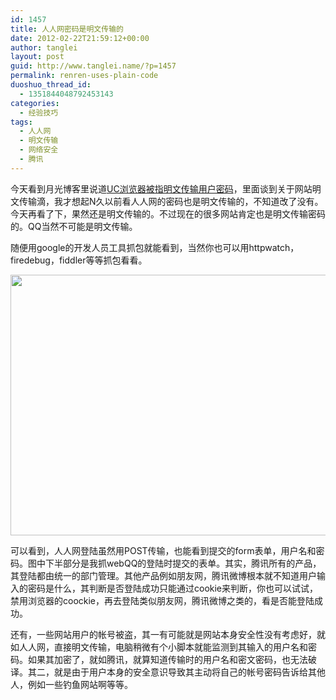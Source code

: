 ```yaml
---
id: 1457
title: 人人网密码是明文传输的
date: 2012-02-22T21:59:12+00:00
author: tanglei
layout: post
guid: http://www.tanglei.name/?p=1457
permalink: renren-uses-plain-code
duoshuo_thread_id:
  - 1351844048792453143
categories:
  - 经验技巧
tags:
  - 人人网
  - 明文传输
  - 网络安全
  - 腾讯
---
```

今天看到月光博客里说道[UC浏览器被指明文传输用户密码](http://www.williamlong.info/archives/3006.html)，里面谈到关于网站明文传输滴，我才想起N久以前看人人网的密码也是明文传输的，不知道改了没有。今天再看了下，果然还是明文传输的。不过现在的很多网站肯定也是明文传输密码的。QQ当然不可能是明文传输。

随便用google的开发人员工具抓包就能看到，当然你也可以用httpwatch，firedebug，fiddler等等抓包看看。

<img class="alignnone" title="人人网V.S腾讯密码传输" src="http://i1123.photobucket.com/albums/l549/tl3shi/renren_tencent1.jpg" alt="" width="677" height="417" data-pinit="registered" />

可以看到，人人网登陆虽然用POST传输，也能看到提交的form表单，用户名和密码。图中下半部分是我抓webQQ的登陆时提交的表单。其实，腾讯所有的产品，其登陆都由统一的部门管理。其他产品例如朋友网，腾讯微博根本就不知道用户输入的密码是什么，其判断是否登陆成功只能通过cookie来判断，你也可以试试，禁用浏览器的coockie，再去登陆类似朋友网，腾讯微博之类的，看是否能登陆成功。

还有，一些网站用户的帐号被盗，其一有可能就是网站本身安全性没有考虑好，就如人人网，直接明文传输，电脑稍微有个小脚本就能监测到其输入的用户名和密码。如果其加密了，就如腾讯，就算知道传输时的用户名和密文密码，也无法破译。其二，就是由于用户本身的安全意识导致其主动将自己的帐号密码告诉给其他人，例如一些钓鱼网站啊等等。

&nbsp;
